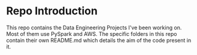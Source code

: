 # Repo Introduction

This repo contains the Data Engineering Projects I've been working on.
Most of them use PySpark and AWS.
The specific folders in this repo contain their own README.md which details the aim of the code present in it.


